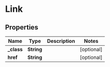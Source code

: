 
# Link

## Properties
Name | Type | Description | Notes
------------ | ------------- | ------------- | -------------
**_class** | **String** |  |  [optional]
**href** | **String** |  |  [optional]



